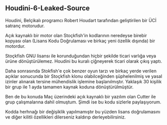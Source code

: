 ## Houdini-6-Leaked-Source

Houdini, Belçikalı programcı Robert Houdart tarafından geliştirilen bir ÜCİ satranç motorudur.

Açık kaynaklı bir motor olan Stoçkfish'in kodlarının neredeyse birebir kopyası olan (Lisans Kodu Doğrulaması ve birkaç yeni özellik dışında) bir motordur.

Stoçkfish GNU lisansı ile korunduğundan hiçbir şekilde ticari varlığa veya ürüne dönüştürülemez. Houdini bu kuralı çiğneyerek ticari olarak çıkış yaptı.

Daha sonrasında Stokfish'e çok benzer oyun tarzı ve birkaç yerde verilen açıklar sonucunda bir Stoçkfish klonu olabilceğinden şüphelenilmiş ve yasal izinler alınarak tersine mühendislik işlemine başlanılmıştır. Yaklaşık 30 kişilik bir grup ile 1 ayda tamamen kaynak koduna dönüştürülmüştür.

Ben de bu konuda Maç üzerindeki açık kaynaklı bir yazılım olan Cutter ile grup çalışmalarına dahil olmuştum. Şimdi ise bu kodu sizlerle paylaşıyorum.

Kodda herhnağı bir değişiklik yapılmamıştır bu yüzden lisans doğrulamasını ve diğer kilitli özellikleri dilerseniz kaldırıp derleyebilirsiniz.
